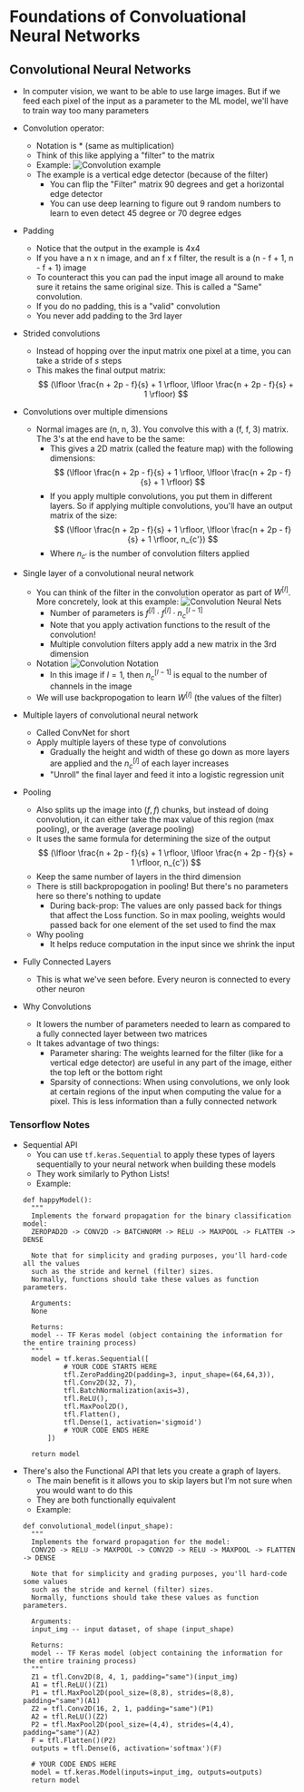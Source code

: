 # Foundations of Convoluational Neural Networks

## Convolutional Neural Networks
* In computer vision, we want to be able to use large images. But if we feed each pixel of the input as a parameter to the ML model, we'll have to train way too many parameters
* Convolution operator:
  * Notation is $*$ (same as multiplication)
  * Think of this like applying a "filter" to the matrix
  * Example:
  ![Convolution example](./convolution_example.png)
  * The example is a vertical edge detector (because of the filter)
    * You can flip the "Filter" matrix 90 degrees and get a horizontal edge detector
    * You can use deep learning to figure out 9 random numbers to learn to even detect 45 degree or 70 degree edges
* Padding
  * Notice that the output in the example is 4x4
  * If you have a n x n image, and an f x f filter, the result is a (n - f + 1, n - f + 1) image
  * To counteract this you can pad the input image all around to make sure it retains the same original size. This is called a "Same" convolution. 
  * If you do no padding, this is a "valid" convolution
  * You never add padding to the 3rd layer
* Strided convolutions
  * Instead of hopping over the input matrix one pixel at a time, you can take a stride of $s$ steps
  * This makes the final output matrix:
  $$
  (\lfloor \frac{n + 2p - f}{s} + 1 \rfloor, \lfloor \frac{n + 2p - f}{s} + 1 \rfloor)
  $$
* Convolutions over multiple dimensions
  * Normal images are (n, n, 3). You convolve this with a (f, f, 3) matrix. The 3's at the end have to be the same:
    * This gives a 2D matrix (called the feature map) with the following dimensions:
    $$
    (\lfloor \frac{n + 2p - f}{s} + 1 \rfloor, \lfloor \frac{n + 2p - f}{s} + 1 \rfloor)
    $$
    * If you apply multiple convolutions, you put them in different layers. So if applying multiple convolutions, you'll have an output matrix of the size:
    $$
    (\lfloor \frac{n + 2p - f}{s} + 1 \rfloor, \lfloor \frac{n + 2p - f}{s} + 1 \rfloor, n_{c'})
    $$
    * Where $n_{c'}$ is the number of convolution filters applied
* Single layer of a convolutional neural network
  * You can think of the filter in the convolution operator as part of $W^{[l]}$. More concretely, look at this example:
    ![Convolution Neural Nets](./convolution_neural_nets.png)
    * Number of parameters is $f^{[l]} \cdot f^{[l]} \cdot n_c^{[l - 1]}$
    * Note that you apply activation functions to the result of the convolution!
    * Multiple convolution filters apply add a new matrix in the 3rd dimension 
  * Notation
  ![Convolution Notation](./convolution_notation.png)
    * In this image if $l = 1$, then $n_c^{[l - 1]}$ is equal to the number of channels in the image
  * We will use backpropogation to learn $W^{[l]}$ (the values of the filter)
* Multiple layers of convolutional neural network
  * Called ConvNet for short
  * Apply multiple layers of these type of convolutions
    * Gradually the height and width of these go down as more layers are applied and the $n_c^{[l]}$ of each layer increases
    * "Unroll" the final layer and feed it into a logistic regression unit
* Pooling
  * Also splits up the image into $(f, f)$ chunks, but instead of doing convolution, it can either take the max value of this region (max pooling), or the average (average pooling)
  * It uses the same formula for determining the size of the output
  $$
    (\lfloor \frac{n + 2p - f}{s} + 1 \rfloor, \lfloor \frac{n + 2p - f}{s} + 1 \rfloor, n_{c'})
  $$
  * Keep the same number of layers in the third dimension
  * There is still backpropogation in pooling! But there's no parameters here so there's nothing to update
    * During back-prop: The values are only passed back for things that affect the Loss function. So in max pooling, weights would passed back for one element of the set used to find the max
  * Why pooling
    * It helps reduce computation in the input since we shrink the input

* Fully Connected Layers
  * This is what we've seen before. Every neuron is connected to every other neuron
* Why Convolutions
  * It lowers the number of parameters needed to learn as compared to a fully connected layer between two matrices
  * It takes advantage of two things:
    * Parameter sharing: The weights learned for the filter (like for a vertical edge detector) are useful in any part of the image, either the top left or the bottom right
    * Sparsity of connections: When using convolutions, we only look at certain regions of the input when computing the value for a pixel. This is less information than a fully connected network


### Tensorflow Notes
* Sequential API
  * You can use `tf.keras.Sequential` to apply these types of layers sequentially to your neural network when building these models
  * They work similarly to Python Lists! 
  * Example:
  ```
  def happyModel():
    """
    Implements the forward propagation for the binary classification model:
    ZEROPAD2D -> CONV2D -> BATCHNORM -> RELU -> MAXPOOL -> FLATTEN -> DENSE
    
    Note that for simplicity and grading purposes, you'll hard-code all the values
    such as the stride and kernel (filter) sizes. 
    Normally, functions should take these values as function parameters.
    
    Arguments:
    None

    Returns:
    model -- TF Keras model (object containing the information for the entire training process) 
    """
    model = tf.keras.Sequential([            
            # YOUR CODE STARTS HERE
            tfl.ZeroPadding2D(padding=3, input_shape=(64,64,3)),
            tfl.Conv2D(32, 7),
            tfl.BatchNormalization(axis=3),
            tfl.ReLU(),
            tfl.MaxPool2D(),
            tfl.Flatten(),
            tfl.Dense(1, activation='sigmoid')
            # YOUR CODE ENDS HERE
        ])
    
    return model
  ```
* There's also the Functional API that lets you create a graph of layers.
  * The main benefit is it allows you to skip layers but I'm not sure when you would want to do this
  * They are both functionally equivalent
  * Example:
  ```
  def convolutional_model(input_shape):
    """
    Implements the forward propagation for the model:
    CONV2D -> RELU -> MAXPOOL -> CONV2D -> RELU -> MAXPOOL -> FLATTEN -> DENSE
    
    Note that for simplicity and grading purposes, you'll hard-code some values
    such as the stride and kernel (filter) sizes. 
    Normally, functions should take these values as function parameters.
    
    Arguments:
    input_img -- input dataset, of shape (input_shape)

    Returns:
    model -- TF Keras model (object containing the information for the entire training process) 
    """
    Z1 = tfl.Conv2D(8, 4, 1, padding="same")(input_img)
    A1 = tfl.ReLU()(Z1)
    P1 = tfl.MaxPool2D(pool_size=(8,8), strides=(8,8), padding="same")(A1)
    Z2 = tfl.Conv2D(16, 2, 1, padding="same")(P1)
    A2 = tfl.ReLU()(Z2)
    P2 = tfl.MaxPool2D(pool_size=(4,4), strides=(4,4), padding="same")(A2)
    F = tfl.Flatten()(P2)
    outputs = tfl.Dense(6, activation='softmax')(F)
    
    # YOUR CODE ENDS HERE
    model = tf.keras.Model(inputs=input_img, outputs=outputs)
    return model
  ```
